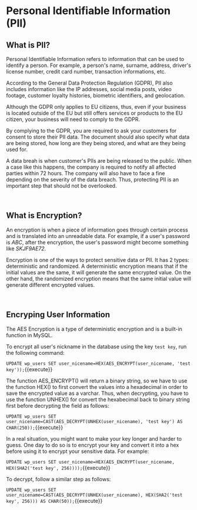 # Personal Identifiable Information (PII)

## What is PII?

Personal Identifiable Information refers to information that can be used to identify a person. For example, a person's name, surname, address, driver's license number, credit card number, transaction informations, etc.

According to the General Data Protection Regulation (GDPR), PII also includes information like the IP addresses, social media posts, video footage, customer loyalty histories, biometric identifiers, and geolocation.

Although the GDPR only applies to EU citizens, thus, even if your business is located outside of the EU but still offers services or products to the EU citizen, your business will need to comply to the GDPR.

By complying to the GDPR, you are required to ask your customers for consent to store their PII data. The document should also specify what data are being stored, how long are they being stored, and what are they being used for.

A data breah is when customer's PIIs are being released to the public. When a case like this happens, the company is required to notify all affected parties within 72 hours. The company will also have to face a fine depending on the severity of the data breach. Thus, protecting PII is an important step that should not be overlooked.

<br>

## What is Encryption?

An encryption is when a piece of information goes through certain process and is translated into an unreadable data. For example, if a user's password is *ABC*, after the encryption, the user's password might become something like *SKJF9AE72*.

Encryption is one of the ways to protect sensitive data or PII. It has 2 types: deterministic and randomized. A deterministic encryption means that if the initial values are the same, it will generate the same encrypted value. On the other hand, the randomized encryption means that the same initial value will generate different encrypted values.

<br>

## Encryping User Information

The AES Encryption is a type of deterministic encryption and is a built-in function in MySQL.

To encrypt all user's nickname in the database using the key `test key`, run the following command:

```UPDATE wp_users SET user_nicename=HEX(AES_ENCRYPT(user_nicename, 'test key'));```{{execute}}

The function AES_ENCRYPT() will return a binary string, so we have to use the function HEX() to first convert the values into a hexadecimal in order to save the encrypted value as a varchar. Thus, when decrypting, you have to use the function UNHEX() for convert the hexabecimal back to binary string first before decrypting the field as follows:

```UPDATE wp_users SET user_nicename=CAST(AES_DECRYPT(UNHEX(user_nicename), 'test key') AS CHAR(250));```{{execute}}

In a real situation, you might want to make your key longer and harder to guess. One day to do so is to encrypt your key and convert it into a hex before using it to encrypt your sensitive data. For example:

```UPDATE wp_users SET user_nicename=HEX(AES_ENCRYPT(user_nicename, HEX(SHA2('test key', 256))));```{{execute}}

To decrypt, follow a similar step as follows:

```UPDATE wp_users SET user_nicename=CAST(AES_DECRYPT(UNHEX(user_nicename), HEX(SHA2('test key', 256))) AS CHAR(50));```{{execute}}